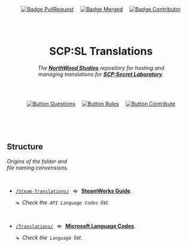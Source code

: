 
<div align =center>

[![Badge PullRequest]][PullRequests]   
[![Badge Merged]][Merged]   
[![Badge Contributor]][Contributors]

<br>
<br>

# SCP:SL Translations

*The **[NorthWood Studios]** repository for hosting and <br>
managing translations for **[SCP:Secret Laboratory]**.*

<br>
<br>

[![Button Questions]][Discussions]   
[![Button Rules]][Rules]   
[![Button Contribute]][Contribute]

</div>

<br>
<br>
<br>

## Structure

*Origins of the folder and* <br> 
*file naming convensions.*

<br>

-   [`/Steam-Translations/`]   **➪**   **[SteamWorks Guide]**.

    ***⤷***  *Check the  `API Language Codes`  list.*
    
    <br>

-   [`/Translations/`]   **➪**   **[Microsoft Language Codes]**.

    ***⤷***  *Check the  `Language`  list.*

<br>



<!----------------------------------------------------------------------------->

[Microsoft Language Codes]: https://docs.microsoft.com/en-us/openspecs/windows_protocols/ms-lcid/a9eac961-e77d-41a6-90a5-ce1a8b0cdb9c
[SCP:Secret Laboratory]: https://scpslgame.com/
[NorthWood Studios]: https://store.steampowered.com/developer/NWStudios
[SteamWorks Guide]: https://partner.steamgames.com/doc/store/localization

[`/Steam-Translations/`]: Steam-Translations
[`/Translations/`]: Translations
[Contribute]: Documentation/Contribute.md
[Rules]: Documentation/Rules.md

[Contributors]: https://github.com/northwood-studios/SCPSL-Translations/graphs/contributors
[PullRequests]: https://github.com/northwood-studios/SCPSL-Translations/pulls
[Discussions]: https://github.com/northwood-studios/SCPSL-Translations/discussions
[Merged]: https://github.com/northwood-studios/SCPSL-Translations/pulls?q=is%3Apr+is%3Aclosed


<!---------------------------------[ Badges ]---------------------------------->

[Badge PullRequest]: https://img.shields.io/github/issues-pr-raw/NorthWood-Studios/SCPSL-Translations?color=217346&style=flat&label=Ｒｅｑｕｅｓｔｓ
[Badge Contributor]: https://img.shields.io/github/contributors-anon/NorthWood-Studios/SCPSL-Translations?color=6264A7&style=flat&label=Ｃｏｎｔｒｉｂｕｔｏｒｓ
[Badge Merged]: https://img.shields.io/github/issues-search/NorthWood-Studios/SCPSL-Translations?color=A4373A&style=flat&label=Ｍｅｒｇｅｄ&query=is%3Apr+is%3Aclosed+is%3Amerged


<!--------------------------------[ Buttons ]---------------------------------->

[Button Questions]: https://img.shields.io/badge/Questions-217346?style=for-the-badge&logoColor=white&logo=AskUbuntu
[Button Rules]: https://img.shields.io/badge/Rules-A4373A?style=for-the-badge&logoColor=white&logo=MicrosoftAcademic
[Button Contribute]: https://img.shields.io/badge/Contribute-6264A7?style=for-the-badge&logoColor=white&logo=GitHub
